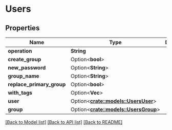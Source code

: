 # Users

## Properties

Name | Type | Description | Notes
------------ | ------------- | ------------- | -------------
**operation** | **String** |  | 
**create_group** | Option<**bool**> |  | [optional]
**new_password** | Option<**String**> |  | [optional]
**group_name** | Option<**String**> |  | [optional]
**replace_primary_group** | Option<**bool**> |  | [optional]
**with_tags** | Option<**Vec<String>**> |  | [optional]
**user** | Option<[**crate::models::UsersUser**](Users_user.md)> |  | [optional]
**group** | Option<[**crate::models::UsersGroup**](Users_group.md)> |  | [optional]

[[Back to Model list]](../README.md#documentation-for-models) [[Back to API list]](../README.md#documentation-for-api-endpoints) [[Back to README]](../README.md)


